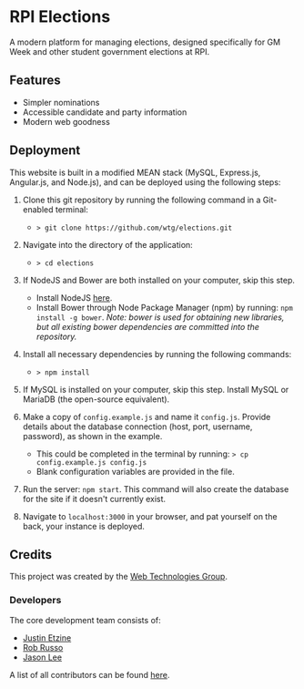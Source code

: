 # RPI Elections
A modern platform for managing elections, designed specifically for GM Week and other student government elections at RPI.

## Features

* Simpler nominations
* Accessible candidate and party information
* Modern web goodness

## Deployment

This website is built in a modified MEAN stack (MySQL, Express.js, Angular.js, and Node.js), and can be deployed using the following steps:

1. Clone this git repository by running the following command in a Git-enabled terminal:
    * `> git clone https://github.com/wtg/elections.git`

2. Navigate into the directory of the application:
    * `> cd elections`

3. If NodeJS and Bower are both installed on your computer, skip this step.
    * Install NodeJS [here](https://nodejs.org/en/download/).
    * Install Bower through Node Package Manager (npm) by running: `npm install -g bower`. *Note: bower is used for obtaining new libraries, but all existing bower dependencies are committed into the repository.*

4. Install all necessary dependencies by running the following commands:
    * `> npm install`

5. If MySQL is installed on your computer, skip this step. Install MySQL or MariaDB (the open-source equivalent).

6. Make a copy of `config.example.js` and name it `config.js`. Provide details about the database connection (host, port, username, password), as shown in the example.
    * This could be completed in the terminal by running: `> cp config.example.js config.js`
    * Blank configuration variables are provided in the file.

8. Run the server: `npm start`. This command will also create the database for the site if it doesn't currently exist.

9. Navigate to `localhost:3000` in your browser, and pat yourself on the back, your instance is deployed.

## Credits

This project was created by the [Web Technologies Group](http://www.rpiwtg.com/).

### Developers

The core development team consists of:

* [Justin Etzine](http://github.com/justetz)
* [Rob Russo](http://github.com/rickrizzo)
* [Jason Lee](http://github.com/jzblee)

A list of all contributors can be found [here](https://github.com/wtg/elections/graphs/contributors).
